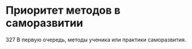 # Приоритет методов в саморазвитии

327 В первую очередь, методы ученика или практики саморазвития.
